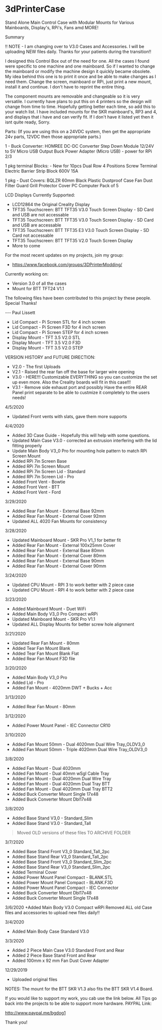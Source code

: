 # 3dPrinterCase
Stand Alone Main Control Case with Modular Mounts for Various Mainboards, Display's, RPi's, Fans amd MORE!

Summary

!! NOTE - I am changing over to V3.0 Cases and Accessories. I will be uploading NEW files daily. Thanks for your patients during the transition!!

I designed this Control Box out of the need for one. All the cases I found were specific to one machine and one mainboard. So if I wanted to change the mainboard or modify the machine design it quickly became obsolete. My idea behind this one is to print it once and be able to make changes as I need them. Change the screen, mainboard or RPi, just print a new mount, install it and continue. I don't have to reprint the entire thing.

The component mounts are removable and changeable so it is very versatile. I currently have plans to put this on 4 printers so the design will change from time to time. Hopefully getting better each time, so add this to your watch list. I have included mounts for the SKR mainboard's, RP3 and 4, and displays that i have and can verify fit. If I don't have it listed yet then it isnt quite ready, Sorry.

Parts: (If you are using this on a 24VDC system, then get the appropriate 24v parts, 12VDC then those appropriate parts.)

1 - Buck Converter: HOMREE DC-DC Converter Step Down Module 12/24V to 5V Micro USB Output Buck Power Adapter (Micro USB) - power for RPi 2/3

1 pkg terminal Blocks: - New for 10pcs Dual Row 4 Positions Screw Terminal Electric Barrier Strip Block 600V 15A

1 pkg - Dust Covers: BQLZR 60mm Black Plastic Dustproof Case Fan Dust Filter Guard Grill Protector Cover PC Computer Pack of 5

LCD Displays Currently Supported:

* LCD12864 the Original Creality Display
* TFT35 Touchscreen: BTT TFT35 V3.0 Touch Screen Display - SD Card and USB are not accessable
* TFT35 Touchscreen: BTT TFT35 V3.0 Touch Screen Display - SD Card and USB are accessable
* TFT35 Touchscreen: BTT TFT35 E3 V3.0 Touch Screen Display - SD Card not accessable
* TFT35 Touchscreen: BTT TFT35 V2.0 Touch Screen Display
* More to come

For the most recent updates on my projects, join my group:
* https://www.facebook.com/groups/3DPrinterModding/

Currently working on:
* Version 3.0 of all the cases
* Mount for BTT TFT24 V1.1

The following files have been contributed to this project by these people. Special Thanks!

--- Paul Lissett
+ Lid Compact - Pi Screen STL for 4 inch screen
+ Lid Compact - Pi Screen F3D for 4 inch screen
+ Lid Compact - Pi Screen STEP for 4 inch screen
+ Display Mount - TFT 3.5 V2.0 STL
+ Display Mount - TFT 3.5 V2.0 F3D
+ Display Mount - TFT 3.5 V2.0 STEP

VERSION HISTORY and FUTURE DIRECTION:
- V2.0 - The first Uploads
- V2.1 - Raised the rear fan off the base for larger wire opening
- V3.0 - HERE!!! Customizable EVERYTHING so you can customize the set up even more. Also the Creality boards will fit in this case!!!
- V3.1 - Remove side exhaust port and possibly Have the entire REAR Panel print separate to be able to custmize it completely to the users needs!

4/5/2020
+ Updated Front vents with slats, gave them more supports

4/4/2020
+ Added 3D Case Guide - Hopefully this will help with some questions.
+ Updated Main Case V3.0 - corrected an extrusion interfering with the lid fitting properly
+ Update Main Body V3_0 Pro for mounting hole pattern to match RPi Screen Mount
+ Added RPi 7in Screen Base
+ Added RPi 7in Screen Mount
+ Added RPi 7in Screen Lid - Standard
+ Added RPi 7in Screen Lid - Pro
+ Added Front Vent - Bowtie
+ Added Front Vent - BTT
+ Added Front Vent - Ford

3/29/2020
+ Added Rear Fan Mount - External Base 92mm
+ Added Rear Fan Mount - External Cover 92mm
+ Updated ALL 4020 Fan Mounts for consistency

3/28/2020
+ Updated Mainboard Mount - SKR Pro V1_1 for better fit
+ Added Rear Fan Mount - External 100x25mm Cover
+ Added Rear Fan Mount - External Base 80mm
+ Added Rear Fan Mount - External Cover 80mm
+ Added Rear Fan Mount - External Base 90mm
+ Added Rear Fan Mount - External Cover 90mm

3/24/2020
+ Updated CPU Mount - RPI 3 to work better with 2 piece case
+ Updated CPU Mount - RPI 4 to work better with 2 piece case

3/23/2020
+ Added Mainboard Mount - Duet WiFi
+ Added Main Body V3_0 Pro Compact wRPi
+ Updated Mainboard Mount - SKR Pro V1.1
+ Updated ALL Display Mounts for better screw hole alignment

3/21/2020
+ Updated Rear Fan Mount - 80mm
+ Added Tear Fan Mount Blank
+ Added Tear Fan Mount Blank Flat
+ Added Rear Fan Mount F3D file

3/20/2020
+ Added Main Body V3_0 Pro
+ Added Lid - Pro
+ Added Fan Mount - 4020mm DWT + Bucks + Acc

3/13/2020
+ Added Rear Fan Mount - 80mm

3/12/2020
+ Added Power Mount Panel - IEC Connector CR10

3/10/2020
+ Added Fan Mount 50mm - Dual 4020mm Dual Wire Tray_OLDV3_0
+ Added Fan Mount 50mm - Triple 4020mm Dual Wire Tray_OLDV3_0

3/8/2020
+ Added Fan Mount - Dual 4020mm
+ Added Fan Mount - Dual 40mm wSgl Cable Tray
+ Added Fan Mount - Dual 4020mm Dual Wire Tray
+ Added Fan Mount - Dual 4020mm Dual Tray BTT
+ Added Fan Mount - Dual 4020mm Dual Tray BTT2
+ Added Buck Converter Mount Single 17x48
+ Added Buck Converter Mount Dbl17x48

3/8/2020
+ Added Base Stand V3,0 - Standard_Slim
+ Added Base Stand V3.0 - Standard_Tall
> Moved OLD versions of these files TO ARCHIVE FOLDER

3/7/2020
+ Added Base Stand Front V3_0 Standard_Tall_2pc
+ Added Base Stand Rear V3_0 Standard_Tall_2pc
+ Added Base Stand Front V3_0 Standard_Slim_2pc
+ Added Base Stand Rear V3_0 Standard_Slim_2pc
+ Added Terminal Cover
+ Added Power Mount Panel Compact - BLANK.STL
+ Added Power Mount Panel Compact - BLANK.F3D
+ Added Power Mount Panel Compact - IEC Connector
+ Added Buck Converter Mount Dbl17x48
+ Added Buck Converter Mount Single 17x48

3/6/2020
+Added Main Body V3.0 Compact wRPi
Removed ALL old Case files and accessories to upload new files daily!!

3/4/2020
+ Added Main Body Case Standard V3.0

3/3/2020
+ Added 2 Piece Main Case V3.0 Standard Front and Rear
+ Added 2 Piece Base Stand Front and Rear
+ Added 100mm x 92 mm Fan Dust Cover Adapter

12/29/2019
+ Uploaded original files

NOTES: The mount for the BTT SKR V1.3 also fits the BTT SKR V1.4 Board.

If you would like to support my work, you cab use the link below.
All Tips go back into the projects to be able to support more hardware.
PAYPAL Link:

http://www.paypal.me/bgdog1

Thank you!
